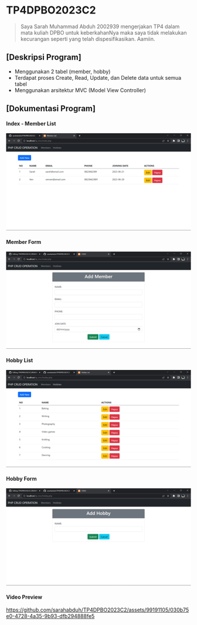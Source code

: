 # TP4DPBO2023C2

> Saya Sarah Muhammad Abduh 2002939 mengerjakan TP4 dalam mata kuliah DPBO untuk keberkahanNya maka saya tidak melakukan kecurangan seperti yang telah dispesifikasikan.  Aamiin.

## [Deskripsi Program]
- Menggunakan 2 tabel (member, hobby)
- Terdapat proses Create, Read, Update, dan Delete data untuk semua tabel
- Menggunakan arsitektur MVC (Model View Controller)

## [Dokumentasi Program]
#### Index - Member List
![](/screenshots/SS_MemberList.png)

#### Member Form
![](/screenshots/SS_MemberForm.png)

#### Hobby List
![](/screenshots/SS_HobbyList.png)

#### Hobby Form
![](/screenshots/SS_HobbyForm.png)

#### Video Preview
https://github.com/sarahabduh/TP4DPBO2023C2/assets/99191105/030b75e0-4728-4a35-9b93-dfb294888fe5
